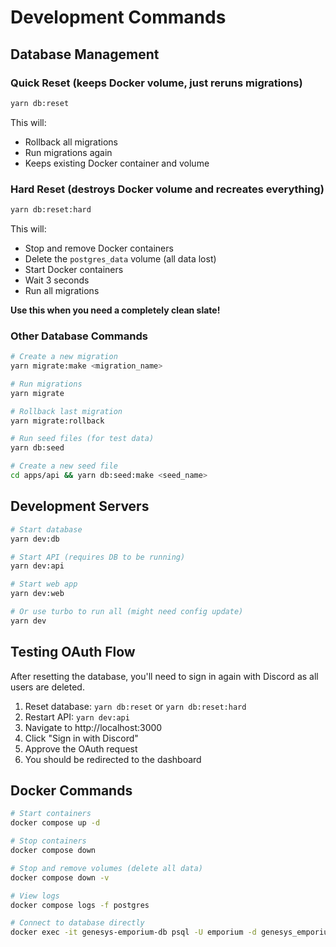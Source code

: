 # Development Commands

## Database Management

### Quick Reset (keeps Docker volume, just reruns migrations)
```bash
yarn db:reset
```
This will:
- Rollback all migrations
- Run migrations again
- Keeps existing Docker container and volume

### Hard Reset (destroys Docker volume and recreates everything)
```bash
yarn db:reset:hard
```
This will:
- Stop and remove Docker containers
- Delete the `postgres_data` volume (all data lost)
- Start Docker containers
- Wait 3 seconds
- Run all migrations

**Use this when you need a completely clean slate!**

### Other Database Commands

```bash
# Create a new migration
yarn migrate:make <migration_name>

# Run migrations
yarn migrate

# Rollback last migration
yarn migrate:rollback

# Run seed files (for test data)
yarn db:seed

# Create a new seed file
cd apps/api && yarn db:seed:make <seed_name>
```

## Development Servers

```bash
# Start database
yarn dev:db

# Start API (requires DB to be running)
yarn dev:api

# Start web app
yarn dev:web

# Or use turbo to run all (might need config update)
yarn dev
```

## Testing OAuth Flow

After resetting the database, you'll need to sign in again with Discord as all users are deleted.

1. Reset database: `yarn db:reset` or `yarn db:reset:hard`
2. Restart API: `yarn dev:api`
3. Navigate to http://localhost:3000
4. Click "Sign in with Discord"
5. Approve the OAuth request
6. You should be redirected to the dashboard

## Docker Commands

```bash
# Start containers
docker compose up -d

# Stop containers
docker compose down

# Stop and remove volumes (delete all data)
docker compose down -v

# View logs
docker compose logs -f postgres

# Connect to database directly
docker exec -it genesys-emporium-db psql -U emporium -d genesys_emporium
```
